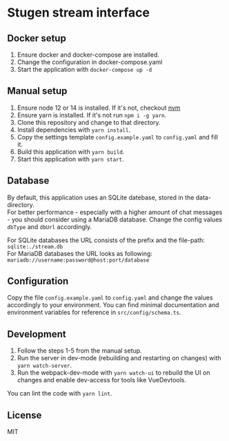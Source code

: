 # Stugen stream interface

## Docker setup
1. Ensure docker and docker-compose are installed.
2. Change the configuration in docker-compose.yaml
3. Start the application with `docker-compose up -d`

## Manual setup
1. Ensure node 12 or 14 is installed. If it's not, checkout [nvm](http://nvm.sh)
2. Ensure yarn is installed. If it's not run `npm i -g yarn`.
3. Clone this repository and change to that directory.
4. Install dependencies with `yarn install`.
5. Copy the settings template `config.example.yaml` to `config.yaml` and fill it.
6. Build this application with `yarn build`.
7. Start this application with `yarn start`.

## Database
By default, this application uses an SQLite datebase, stored in the data-directory.  
For better performance - especially with a higher amount of chat messages - you should consider using a MariaDB database.
Change the config values `dbType` and `dbUrl` accordingly.

For SQLite databases the URL consists of the prefix and the file-path: `sqlite:./stream.db`  
For MariaDB databases the URL looks as following: `mariadb://username:password@host:port/database`

## Configuration
Copy the file `config.example.yaml` to `config.yaml` and change the values accordingly to your environment.
You can find minimal documentation and environment variables for reference in `src/config/schema.ts`.

## Development
1. Follow the steps 1-5 from the manual setup.
2. Run the server in dev-mode (rebuilding and restarting on changes) with `yarn watch-server`.
3. Run the webpack-dev-mode with `yarn watch-ui` to rebuild the UI on changes and enable dev-access for tools like VueDevtools.

You can lint the code with `yarn lint`.

## License
MIT
